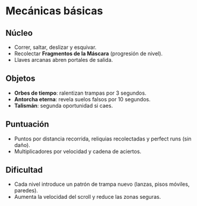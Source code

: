 ﻿# Mecánicas básicas
## Núcleo
- Correr, saltar, deslizar y esquivar.
- Recolectar **Fragmentos de la Máscara** (progresión de nivel).
- Llaves arcanas abren portales de salida.
## Objetos
- **Orbes de tiempo**: ralentizan trampas por 3 segundos.
- **Antorcha eterna**: revela suelos falsos por 10 segundos.
- **Talismán**: segunda oportunidad si caes.
## Puntuación
- Puntos por distancia recorrida, reliquias recolectadas y perfect runs (sin daño).
- Multiplicadores por velocidad y cadena de aciertos.
## Dificultad
- Cada nivel introduce un patrón de trampa nuevo (lanzas, pisos móviles, paredes).
- Aumenta la velocidad del scroll y reduce las zonas seguras.
